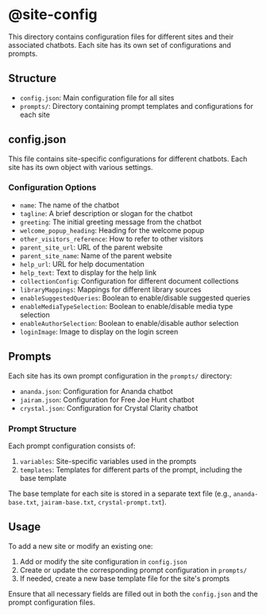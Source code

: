 # @site-config

This directory contains configuration files for different sites and their associated chatbots.
Each site has its own set of configurations and prompts.

## Structure

- `config.json`: Main configuration file for all sites
- `prompts/`: Directory containing prompt templates and configurations for each site

## config.json

This file contains site-specific configurations for different chatbots. Each site has its own
object with various settings.

### Configuration Options

- `name`: The name of the chatbot
- `tagline`: A brief description or slogan for the chatbot
- `greeting`: The initial greeting message from the chatbot
- `welcome_popup_heading`: Heading for the welcome popup
- `other_visitors_reference`: How to refer to other visitors
- `parent_site_url`: URL of the parent website
- `parent_site_name`: Name of the parent website
- `help_url`: URL for help documentation
- `help_text`: Text to display for the help link
- `collectionConfig`: Configuration for different document collections
- `libraryMappings`: Mappings for different library sources
- `enableSuggestedQueries`: Boolean to enable/disable suggested queries
- `enableMediaTypeSelection`: Boolean to enable/disable media type selection
- `enableAuthorSelection`: Boolean to enable/disable author selection
- `loginImage`: Image to display on the login screen

## Prompts

Each site has its own prompt configuration in the `prompts/` directory:

- `ananda.json`: Configuration for Ananda chatbot
- `jairam.json`: Configuration for Free Joe Hunt chatbot
- `crystal.json`: Configuration for Crystal Clarity chatbot

### Prompt Structure

Each prompt configuration consists of:

1. `variables`: Site-specific variables used in the prompts
2. `templates`: Templates for different parts of the prompt, including the base template

The base template for each site is stored in a separate text file (e.g., `ananda-base.txt`,
`jairam-base.txt`, `crystal-prompt.txt`).

## Usage

To add a new site or modify an existing one:

1. Add or modify the site configuration in `config.json`
2. Create or update the corresponding prompt configuration in `prompts/`
3. If needed, create a new base template file for the site's prompts

Ensure that all necessary fields are filled out in both the `config.json` and the prompt
configuration files.
